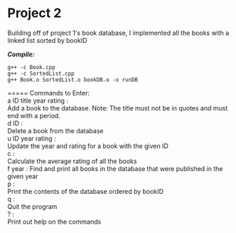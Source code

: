 # Project 2

Building off of project 1's book database, I implemented all the books with a linked list sorted by bookID

***Compile:***   
```
g++ -c Book.cpp
g++ -c SortedList.cpp
g++ Book.o SortedList.o bookDB.o -o runDB
```

=====
Commands to Enter:   
a ID title year rating :   
    Add a book to the database. Note: The title must not be in quotes and must end with a period.   
d ID :   
    Delete a book from the database   
u ID year rating :   
    Update the year and rating for a book with the given ID   
c :   
    Calculate the average rating of all the books   
f year :
    Find and print all books in the database that were published in the given year   
p :   
    Print the contents of the database ordered by bookID   
q :   
    Quit the program   
? :   
    Print out help on the commands
